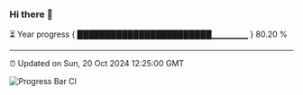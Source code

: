 ### Hi there 👋

⏳ Year progress { ████████████████████████▁▁▁▁▁▁ } 80.20 %

---

⏰ Updated on Sun, 20 Oct 2024 12:25:00 GMT

![Progress Bar CI](https://github.com/liununu/liununu/workflows/Progress%20Bar%20CI/badge.svg)
